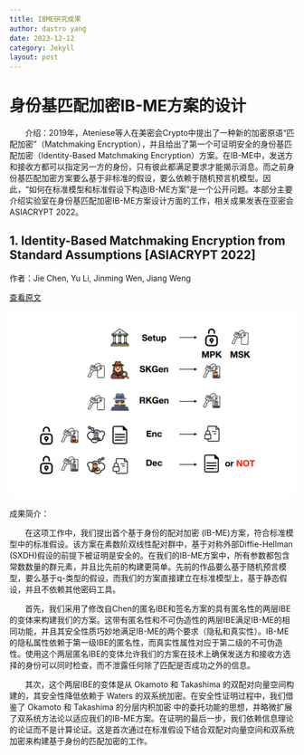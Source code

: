 ```yaml
---
title: IBME研究成果
author: dastro yang
date: 2023-12-12
category: Jekyll
layout: post
---
```


# 身份基匹配加密IB-ME方案的设计

&nbsp;&nbsp;&nbsp;&nbsp;&nbsp;&nbsp;&nbsp;介绍：2019年，Ateniese等人在美密会Crypto中提出了一种新的加密原语“匹配加密”（Matchmaking Encryption），并且给出了第一个可证明安全的身份基匹配加密（Identity-Based Matchmaking Encryption）方案。在IB-ME中，发送方和接收方都可以指定另一方的身份，只有彼此都满足要求才能揭示消息。而之前身份基匹配加密方案要么基于非标准的假设，要么依赖于随机预言机模型。因此，“如何在标准模型和标准假设下构造IB-ME方案”是一个公开问题。本部分主要介绍实验室在身份基匹配加密IB-ME方案设计方面的工作，相关成果发表在亚密会ASIACRYPT 2022。

## 1. Identity-Based Matchmaking Encryption from Standard Assumptions [ASIACRYPT 2022]

作者：Jie Chen, Yu Li, Jinming Wen, Jiang Weng

[查看原文](https://link.springer.com/chapter/10.1007/978-3-031-22969-5_14)

<img src="../assets/ibme.png">

成果简介：

&nbsp;&nbsp;&nbsp;&nbsp;&nbsp;&nbsp;&nbsp;在这项工作中，我们提出首个基于身份的配对加密 (IB-ME)方案，符合标准模型中的标准假设。该方案在素数阶双线性配对群中，基于对称外部Diffie-Hellman (SXDH)假设的前提下被证明是安全的。在我们的IB-ME方案中，所有参数都包含常数数量的群元素，并且比先前的构建更简单。先前的作品要么基于随机预言模 型，要么基于q-类型的假设，而我们的方案直接建立在标准模型上，基于静态假设，并且不依赖其他密码工具。

&nbsp;&nbsp;&nbsp;&nbsp;&nbsp;&nbsp;&nbsp;首先，我们采用了修改自Chen的匿名IBE和签名方案的具有匿名性的两层IBE的变体来构建我们的方案。这带有匿名性和不可伪造性的两层IBE满足IB-ME的相同功能，并且其安全性质巧妙地满足IB-ME的两个要求（隐私和真实性）。IB-ME的隐私属性依赖于第一级IBE的匿名性，而真实性属性对应于第二级的不可伪造性。使用这个两层匿名IBE的变体允许我们的方案在技术上确保发送方和接收方选择的身份可以同时检查，而不泄露任何除了匹配是否成功之外的信息。

&nbsp;&nbsp;&nbsp;&nbsp;&nbsp;&nbsp;&nbsp;其次，这个两层IBE的变体是从 Okamoto 和 Takashima 的双配对向量空间构建的，其安全性降低依赖于 Waters 的双系统加密。在安全性证明过程中，我们借鉴了 Okamoto 和 Takashima 的分层内积加密 中的委托功能的思想，并略微扩展了双系统方法论以适应我们的IB-ME方案。在证明的最后一步，我们依赖信息理论的论证而不是计算论证。这是首次通过在标准假设下结合双配对向量空间和双系统加密来构建基于身份的匹配加密的工作。
